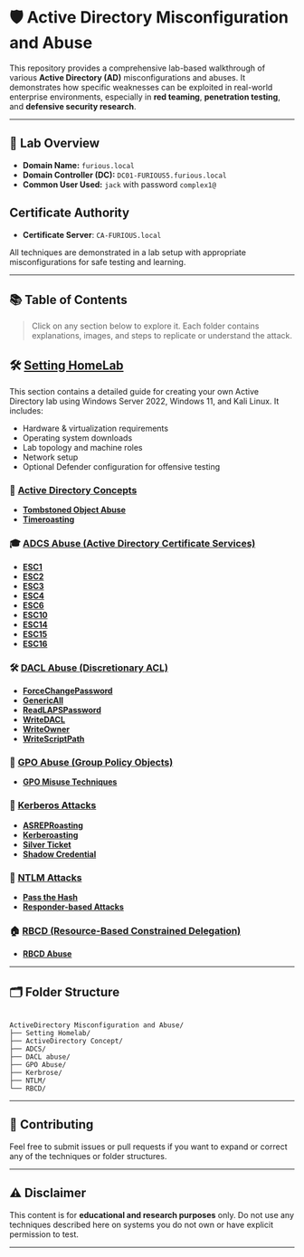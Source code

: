 # 🛡️ Active Directory Misconfiguration and Abuse

This repository provides a comprehensive lab-based walkthrough of various **Active Directory (AD)** misconfigurations and abuses. It demonstrates how specific weaknesses can be exploited in real-world enterprise environments, especially in **red teaming**, **penetration testing**, and **defensive security research**.

---

## 🏁 Lab Overview

- **Domain Name:** `furious.local`
- **Domain Controller (DC):** `DC01-FURIOUS5.furious.local`
- **Common User Used:** `jack` with password `complex1@`

##  Certificate Authority

- **Certificate Server**: `CA-FURIOUS.local`

All techniques are demonstrated in a lab setup with appropriate misconfigurations for safe testing and learning.

---

## 📚 Table of Contents

> Click on any section below to explore it. Each folder contains explanations, images, and steps to replicate or understand the attack.

## 🛠️ [Setting HomeLab](./Setting%20Homelab)

This section contains a detailed guide for creating your own Active Directory lab using Windows Server 2022, Windows 11, and Kali Linux. It includes:

- Hardware & virtualization requirements
- Operating system downloads
- Lab topology and machine roles
- Network setup
- Optional Defender configuration for offensive testing

### 🔐 [Active Directory Concepts](./ActiveDirectory%20Concept/TomeStoned)
- **[Tombstoned Object Abuse](./ActiveDirectory%20Concept/TomeStoned)**
- **[Timeroasting](./ActiveDirectory%20Concept/Timeroasting)**
  
### 🎓 [ADCS Abuse (Active Directory Certificate Services)](./ADCS)
- **[ESC1](./ADCS/ADCS-ESC1)**
- **[ESC2](./ADCS/ADCS-ESC2)**
- **[ESC3](./ADCS/ADCS-ESC3)**
- **[ESC4](./ADCS/ADCS-ESC4)**
- **[ESC6](./ADCS/ADCS-ESC6)**
- **[ESC10](./ADCS/ADCS-ESC10)**
- **[ESC14](./ADCS/ADCS-ESC14)**
- **[ESC15](./ADCS/ADCS-ESC15)**
- **[ESC16](./ADCS/ADCS-ESC16)**

### 🛠️ [DACL Abuse (Discretionary ACL)](./DACL%20abuse)
- **[ForceChangePassword](./DACL%20abuse/ForceChangePassword)**
- **[GenericAll](./DACL%20abuse/GenericAll)**
- **[ReadLAPSPassword](./DACL%20abuse/ReadLAPSPassword)**
- **[WriteDACL](./DACL%20abuse/WriteDACL)**
- **[WriteOwner](./DACL%20abuse/WriteOwner)**
- **[WriteScriptPath](./DACL%20abuse/WriteScriptPath/)**

### 🧠 [GPO Abuse (Group Policy Objects)](./GPO%20Abuse)
- **[GPO Misuse Techniques](./GPO%20Abuse)**

### 🦸 [Kerberos Attacks](./Kerbrose)
- **[ASREPRoasting](./Kerbrose/ASREProasting)**
- **[Kerberoasting](./Kerbrose/Kerbroasting)**
- **[Silver Ticket](./Kerbrose/SilverTicket)**
- **[Shadow Credential](./Kerbrose/ShadowCredential)**

### 🔄 [NTLM Attacks](./NTLM)
- **[Pass the Hash](./NTLM/PassTheHash)**
- **[Responder-based Attacks](./NTLM/Responder)**

### 🏠 [RBCD (Resource-Based Constrained Delegation)](./RBCD)
- **[RBCD Abuse](./RBCD)**


---

## 🗂️ Folder Structure

```

ActiveDirectory Misconfiguration and Abuse/
├── Setting Homelab/
├── ActiveDirectory Concept/
├── ADCS/
├── DACL abuse/
├── GPO Abuse/
├── Kerbrose/
├── NTLM/
└── RBCD/

```

---

## 🤝 Contributing

Feel free to submit issues or pull requests if you want to expand or correct any of the techniques or folder structures.

---

## ⚠️ Disclaimer

This content is for **educational and research purposes** only. Do not use any techniques described here on systems you do not own or have explicit permission to test.

---

